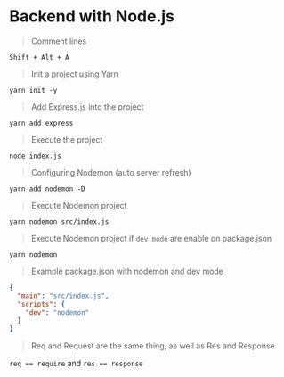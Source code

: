 # Backend with Node.js

> Comment lines

`Shift + Alt + A`

> Init a project using Yarn

`yarn init -y`

> Add Express.js into the project

`yarn add express`

> Execute the project

`node index.js`

> Configuring Nodemon (auto server refresh)

`yarn add nodemon -D`

> Execute Nodemon project

`yarn nodemon src/index.js`

> Execute Nodemon project if `dev mode` are enable on package.json

`yarn nodemon`

> Example package.json with nodemon and dev mode

```json
{
  "main": "src/index.js",
  "scripts": {
    "dev": "nodemon"
  }
}
```

> Req and Request are the same thing, as well as Res and Response

`req == require` and `res == response`
